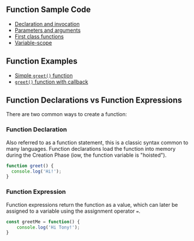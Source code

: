 ## Function Sample Code
- [Declaration and invocation](https://github.com/sait-wbdv/sample-code/tree/master/js-base/functions/finished/1-declaration-invocation)
- [Parameters and arguments](https://github.com/sait-wbdv/sample-code/tree/master/js-base/functions/finished/2-parameter-argument.js)
- [First class functions](https://github.com/sait-wbdv/sample-code/tree/master/js-base/functions/finished/3-first-class.js)
- [Variable-scope](https://github.com/sait-wbdv/sample-code/tree/master/js-base/functions/finished/4-variable-scope.js)

## Function Examples
- [Simple `greet()` function](https://github.com/sait-wbdv/sample-code/tree/master/js-base/functions/examples/greet-1.js)
- [`greet()` function with callback](https://github.com/sait-wbdv/sample-code/tree/master/js-base/functions/examples/greet-2.js)

## Function Declarations vs Function Expressions
There are two common ways to create a function:

### Function Declaration
Also referred to as a function statement, this is a classic syntax common to many languages. Function declarations load the function into memory during the Creation Phase (iow, the function variable is "hoisted").

```js
function greet() {
  console.log('Hi!');
}
```


### Function Expression
Function expressions return the function as a value, which can later be assigned to a variable using the assignment operator `=`.

```js
const greetMe = function() {
	console.log('Hi Tony!');
}
```